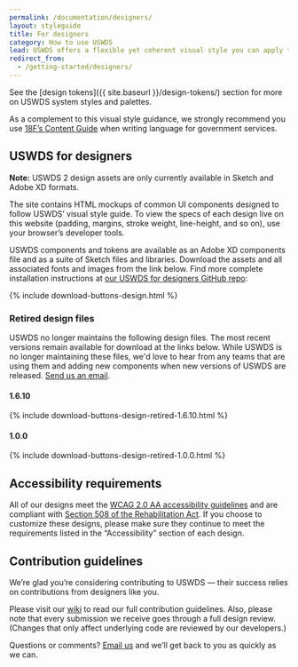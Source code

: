 ```yaml
---
permalink: /documentation/designers/
layout: styleguide
title: For designers
category: How to use USWDS
lead: USWDS offers a flexible yet coherent visual style you can apply to any government website. Our visual style offers a clean, modern aesthetic that meets high standards of usability and accessibility while promoting credibility and trust.
redirect_from:
  - /getting-started/designers/
---
```


See the [design tokens]({{ site.baseurl }}/design-tokens/) section for more on USWDS system styles and palettes.

As a complement to this visual style guidance, we strongly recommend you use [18F’s Content Guide](https://pages.18f.gov/content-guide/) when writing language for government services.

## USWDS for designers

<div class="site-note"><strong>Note:</strong> USWDS 2 design assets are only currently available in Sketch and Adobe XD formats.</div>

The site contains HTML mockups of common UI components designed to follow USWDS’ visual style guide. To view the specs of each design live on this website (padding, margins, stroke weight, line-height, and so on), use your browser’s developer tools.

USWDS components and tokens are available as an Adobe XD components file and as a suite of Sketch files and libraries. Download the assets and all associated fonts and images from the link below. Find more complete installation instructions at [our USWDS for designers GitHub repo](https://www.github.com/uswds/uswds-for-designers):

{% include download-buttons-design.html %}

### Retired design files
USWDS no longer maintains the following design files. The most recent versions remain available for download at the links below. While USWDS is no longer maintaining these files, we'd love to hear from any teams that are using them and adding new components when new versions of USWDS are released. [Send us an email](mailto:@uswds@support.digitalgov.gov).

#### 1.6.10
{% include download-buttons-design-retired-1.6.10.html %}

#### 1.0.0
{% include download-buttons-design-retired-1.0.0.html %}

## Accessibility requirements

All of our designs meet the [WCAG 2.0 AA accessibility guidelines](https://www.w3.org/TR/WCAG20/) and are compliant with [Section 508 of the Rehabilitation Act](http://www.section508.gov/). If you choose to customize these designs, please make sure they continue to meet the requirements listed in the “Accessibility” section of each design.

## Contribution guidelines

We’re glad you’re considering contributing to USWDS — their success relies on contributions from designers like you.

Please visit our [wiki](https://github.com/uswds/uswds/wiki/Contribution-Guidelines:-Design) to read our full contribution guidelines. Also, please note that every submission we receive goes through a full design review. (Changes that only affect underlying code are reviewed by our developers.)

Questions or comments? [Email us](mailto:uswds@support.digitalgov.gov) and we’ll get back to you as quickly as we can.
